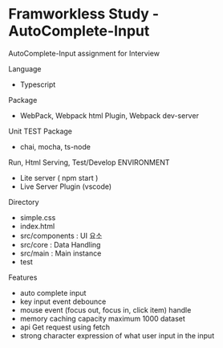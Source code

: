 # Framworkless Study - AutoComplete-Input
AutoComplete-Input assignment for Interview

Language
- Typescript

Package
- WebPack, Webpack html Plugin, Webpack dev-server

Unit TEST Package
- chai, mocha, ts-node

Run, Html Serving, Test/Develop ENVIRONMENT
- Lite server ( npm start )
- Live Server Plugin (vscode)

Directory
- simple.css
- index.html
- src/components : UI 요소
- src/core : Data Handling
- src/main : Main instance
- test

Features
- auto complete input
- key input event debounce 
- mouse event (focus out, focus in, click item) handle
- memory caching capacity maximum 1000 dataset
- api Get request using fetch
- strong character expression of what user input in the input
